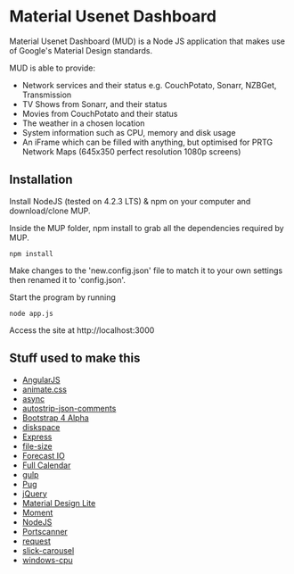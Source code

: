 # Material Usenet Dashboard

Material Usenet Dashboard (MUD) is a Node JS application that makes use of Google's Material Design standards.

MUD is able to provide:

 * Network services and their status e.g. CouchPotato, Sonarr, NZBGet, Transmission
 * TV Shows from Sonarr, and their status
 * Movies from CouchPotato and their status
 * The weather in a chosen location
 * System information such as CPU, memory and disk usage
 * An iFrame which can be filled with anything, but optimised for PRTG Network Maps (645x350 perfect resolution 1080p screens)

## Installation

Install NodeJS (tested on 4.2.3 LTS) & npm on your computer and download/clone MUP.

Inside the MUP folder, npm install to grab all the dependencies required by MUP.
```
npm install
```

Make changes to the 'new.config.json' file to match it to your own settings then renamed it to 'config.json'.

Start the program by running
```
node app.js
```
Access the site at http://localhost:3000

## Stuff used to make this
* [AngularJS](https://angularjs.org/)
* [animate.css](https://daneden.github.io/animate.css/)
* [async](https://github.com/caolan/async)
* [autostrip-json-comments](https://github.com/uTest/autostrip-json-comments)
* [Bootstrap 4 Alpha](http://v4-alpha.getbootstrap.com/)
* [diskspace](https://github.com/keverw/diskspace.js)
* [Express](http://expressjs.com/en/index.html)
* [file-size](https://github.com/Nijikokun/file-size)
* [Forecast IO](http://forecast.io/)
* [Full Calendar](http://fullcalendar.io/)
* [gulp](http://gulpjs.com/)
* [Pug](http://jade-lang.com/)
* [jQuery](https://jquery.com/)
* [Material Design Lite](http://www.getmdl.io/)
* [Moment](http://momentjs.com/)
* [NodeJS](https://nodejs.org/en/)
* [Portscanner](https://github.com/baalexander/node-portscanner)
* [request](https://github.com/request/request)
* [slick-carousel](http://kenwheeler.github.io/slick/)
* [windows-cpu](https://github.com/KyleRoss/windows-cpu)
